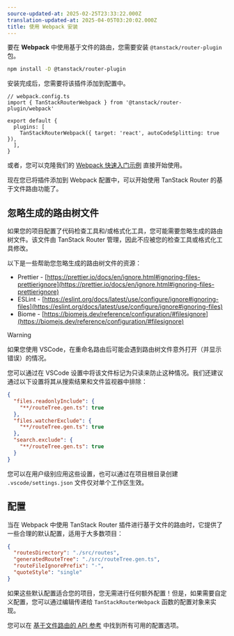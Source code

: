 ```yaml
---
source-updated-at: 2025-02-25T23:33:22.000Z
translation-updated-at: 2025-04-05T03:20:02.000Z
title: 使用 Webpack 安装
---
```


[//]: # 'BundlerConfiguration'

要在 **Webpack** 中使用基于文件的路由，您需要安装 `@tanstack/router-plugin` 包。

```sh
npm install -D @tanstack/router-plugin
```

安装完成后，您需要将该插件添加到配置中。

```tsx
// webpack.config.ts
import { TanStackRouterWebpack } from '@tanstack/router-plugin/webpack'

export default {
  plugins: [
    TanStackRouterWebpack({ target: 'react', autoCodeSplitting: true }),
  ],
}
```

或者，您可以克隆我们的 [Webpack 快速入门示例](https://github.com/TanStack/router/tree/main/examples/react/quickstart-webpack-file-based) 直接开始使用。

现在您已将插件添加到 Webpack 配置中，可以开始使用 TanStack Router 的基于文件路由功能了。

[//]: # 'BundlerConfiguration'

## 忽略生成的路由树文件

如果您的项目配置了代码检查工具和/或格式化工具，您可能需要忽略生成的路由树文件。该文件由 TanStack Router 管理，因此不应被您的检查工具或格式化工具修改。

以下是一些帮助您忽略生成的路由树文件的资源：

- Prettier - [https://prettier.io/docs/en/ignore.html#ignoring-files-prettierignore](https://prettier.io/docs/en/ignore.html#ignoring-files-prettierignore)
- ESLint - [https://eslint.org/docs/latest/use/configure/ignore#ignoring-files](https://eslint.org/docs/latest/use/configure/ignore#ignoring-files)
- Biome - [https://biomejs.dev/reference/configuration/#filesignore](https://biomejs.dev/reference/configuration/#filesignore)

> [!WARNING]
> 如果您使用 VSCode，在重命名路由后可能会遇到路由树文件意外打开（并显示错误）的情况。

您可以通过在 VSCode 设置中将该文件标记为只读来防止这种情况。我们还建议通过以下设置将其从搜索结果和文件监视器中排除：

```json
{
  "files.readonlyInclude": {
    "**/routeTree.gen.ts": true
  },
  "files.watcherExclude": {
    "**/routeTree.gen.ts": true
  },
  "search.exclude": {
    "**/routeTree.gen.ts": true
  }
}
```

您可以在用户级别应用这些设置，也可以通过在项目根目录创建 `.vscode/settings.json` 文件仅对单个工作区生效。

## 配置

当在 Webpack 中使用 TanStack Router 插件进行基于文件的路由时，它提供了一些合理的默认配置，适用于大多数项目：

```json
{
  "routesDirectory": "./src/routes",
  "generatedRouteTree": "./src/routeTree.gen.ts",
  "routeFileIgnorePrefix": "-",
  "quoteStyle": "single"
}
```

如果这些默认配置适合您的项目，您无需进行任何额外配置！但是，如果需要自定义配置，您可以通过编辑传递给 `TanStackRouterWebpack` 函数的配置对象来实现。

您可以在 [基于文件路由的 API 参考](../../../api/file-based-routing.md) 中找到所有可用的配置选项。
